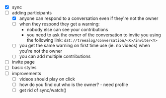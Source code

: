 - [x] sync
- [ ] adding participants
  - [x] anyone can respond to a conversation even if they're not the owner
  - [ ] when they respond they get a warning:
    - nobody else can see your contributions
    - you need to ask the owner of the conversation to invite you using the following link: `dat://treealog/conversation/<X>/invite/<Y>`
  - [ ] you get the same warning on first time use (ie. no videos) when you're not the owner
  - [ ] you can add multiple contributions
- [ ] invite page
- [ ] basic styles
- [ ] improvements
  - [ ] videos should play on click
  - [ ] how do you find out who is the owner? - need profile
  - [ ] get rid of sync/watch()
